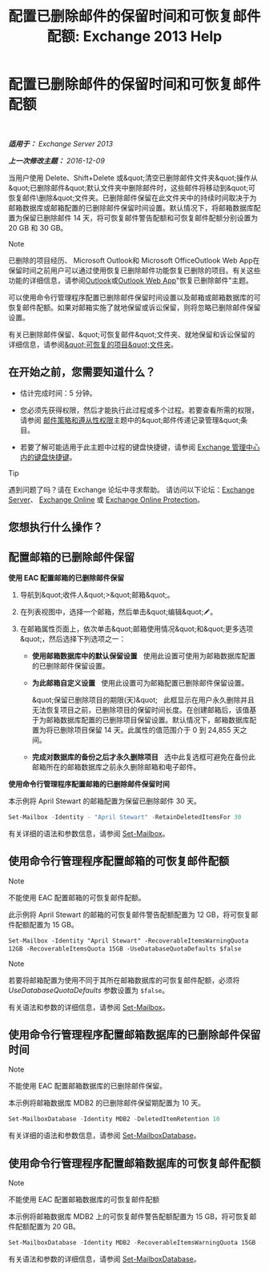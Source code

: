 ﻿---
title: '配置已删除邮件的保留时间和可恢复邮件配额: Exchange 2013 Help'
TOCTitle: 配置已删除邮件的保留时间和可恢复邮件配额
ms:assetid: de7d667a-1c93-4364-a4f9-2aa5e3678b12
ms:mtpsurl: https://technet.microsoft.com/zh-cn/library/Ee364752(v=EXCHG.150)
ms:contentKeyID: 50556689
ms.date: 05/21/2018
mtps_version: v=EXCHG.150
ms.translationtype: MT
---

# 配置已删除邮件的保留时间和可恢复邮件配额

 

_**适用于：** Exchange Server 2013_

_**上一次修改主题：** 2016-12-09_

当用户使用 Delete、Shift+Delete 或\&quot;清空已删除邮件文件夹\&quot;操作从\&quot;已删除邮件\&quot;默认文件夹中删除邮件时，这些邮件将移动到\&quot;可恢复邮件\\删除\&quot;文件夹。已删除邮件保留在此文件夹中的持续时间取决于为邮箱数据库或邮箱配置的已删除邮件保留时间设置。默认情况下，将邮箱数据库配置为保留已删除邮件 14 天，将可恢复邮件警告配额和可恢复邮件配额分别设置为 20 GB 和 30 GB。

> [!NOTE]  
> 已删除的项目经历、 Microsoft Outlook和 Microsoft OfficeOutlook Web App在保留时间之前用户可以通过使用恢复已删除邮件功能恢复已删除的项目。有关这些功能的详细信息，请参阅<a href="https://go.microsoft.com/fwlink/p/?linkid=198206">Outlook</a>或<a href="https://go.microsoft.com/fwlink/p/?linkid=198207">Outlook Web App</a>&quot;恢复已删除邮件&quot;主题。


可以使用命令行管理程序配置已删除邮件保留时间设置以及邮箱或邮箱数据库的可恢复邮件配额。如果对邮箱实施了就地保留或诉讼保留，则将忽略已删除邮件保留设置。

有关已删除邮件保留、\&quot;可恢复邮件\&quot;文件夹、就地保留和诉讼保留的详细信息，请参阅[\&quot;可恢复的项目\&quot;文件夹](recoverable-items-folder-exchange-2013-help.md)。

## 在开始之前，您需要知道什么？

  - 估计完成时间：5 分钟。

  - 您必须先获得权限，然后才能执行此过程或多个过程。若要查看所需的权限，请参阅 [邮件策略和遵从性权限](messaging-policy-and-compliance-permissions-exchange-2013-help.md)主题中的\&quot;邮件传递记录管理\&quot;条目。

  - 若要了解可能适用于此主题中过程的键盘快捷键，请参阅 [Exchange 管理中心内的键盘快捷键](keyboard-shortcuts-in-the-exchange-admin-center-exchange-online-protection-help.md)。

> [!TIP]  
> 遇到问题了吗？请在 Exchange 论坛中寻求帮助。 请访问以下论坛：<a href="https://go.microsoft.com/fwlink/p/?linkid=60612">Exchange Server</a>、 <a href="https://go.microsoft.com/fwlink/p/?linkid=267542">Exchange Online</a> 或 <a href="https://go.microsoft.com/fwlink/p/?linkid=285351">Exchange Online Protection</a>。


## 您想执行什么操作？

## 配置邮箱的已删除邮件保留

**使用 EAC 配置邮箱的已删除邮件保留**

1.  导航到\&quot;收件人\&quot;\>\&quot;邮箱\&quot;。

2.  在列表视图中，选择一个邮箱，然后单击\&quot;编辑\&quot;![编辑图标](images/Bb124582.6f53ccb2-1f13-4c02-bea0-30690e6ea71d(EXCHG.150).gif "编辑图标")。

3.  在邮箱属性页面上，依次单击\&quot;邮箱使用情况\&quot;和\&quot;更多选项\&quot;，然后选择下列选项之一：
    
      - **使用邮箱数据库中的默认保留设置**   使用此设置可使用为邮箱数据库配置的已删除邮件保留设置。
    
      - **为此邮箱自定义设置**   使用此设置可为邮箱配置已删除邮件保留设置。
        
        \&quot;保留已删除项目的期限(天)\&quot;   此框显示在用户永久删除并且无法恢复项目之前，已删除项目的保留时间长度。在创建邮箱后，该值基于为邮箱数据库配置的已删除项目保留设置。默认情况下，邮箱数据库配置为将已删除项目保留 14 天。此属性的值范围介于 0 到 24,855 天之间。
    
      - **完成对数据库的备份之后才永久删除项目**   选中此复选框可避免在备份此邮箱所在的邮箱数据库之前永久删除邮箱和电子邮件。

**使用命令行管理程序配置邮箱的已删除邮件保留时间**

本示例将 April Stewart 的邮箱配置为保留已删除邮件 30 天。

```powershell
Set-Mailbox -Identity - "April Stewart" -RetainDeletedItemsFor 30
```

有关详细的语法和参数信息，请参阅 [Set-Mailbox](https://technet.microsoft.com/zh-cn/library/bb123981\(v=exchg.150\))。

## 使用命令行管理程序配置邮箱的可恢复邮件配额

> [!NOTE]  
> 不能使用 EAC 配置邮箱的可恢复邮件配额。


此示例将 April Stewart 的邮箱的可恢复邮件警告配额配置为 12 GB，将可恢复邮件配额配置为 15 GB。

    Set-Mailbox -Identity "April Stewart" -RecoverableItemsWarningQuota 12GB -RecoverableItemsQuota 15GB -UseDatabaseQuotaDefaults $false

> [!NOTE]  
> 若要将邮箱配置为使用不同于其所在邮箱数据库的可恢复邮件配额，必须将 <em>UseDatabaseQuotaDefaults</em> 参数设置为 <code>$false</code>。


有关语法和参数的详细信息，请参阅 [Set-Mailbox](https://technet.microsoft.com/zh-cn/library/bb123981\(v=exchg.150\))。

## 使用命令行管理程序配置邮箱数据库的已删除邮件保留时间

> [!NOTE]  
> 不能使用 EAC 配置邮箱数据库的已删除邮件保留。


本示例将邮箱数据库 MDB2 的已删除邮件保留期配置为 10 天。

```powershell
Set-MailboxDatabase -Identity MDB2 -DeletedItemRetention 10
```

有关详细的语法和参数信息，请参阅 [Set-MailboxDatabase](https://technet.microsoft.com/zh-cn/library/bb123971\(v=exchg.150\))。

## 使用命令行管理程序配置邮箱数据库的可恢复邮件配额

> [!NOTE]  
> 不能使用 EAC 配置邮箱数据库的可恢复邮件配额


本示例将邮箱数据库 MDB2 上的可恢复邮件警告配额配置为 15 GB，将可恢复邮件配额配置为 20 GB。

```powershell
Set-MailboxDatabase -Identity MDB2 -RecoverableItemsWarningQuota 15GB -RecoverableItemsQuota 20GB
```

有关语法和参数的详细信息，请参阅 [Set-MailboxDatabase](https://technet.microsoft.com/zh-cn/library/bb123971\(v=exchg.150\))。

